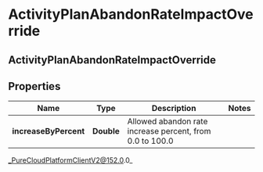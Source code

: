 # ActivityPlanAbandonRateImpactOverride

## ActivityPlanAbandonRateImpactOverride

## Properties

|Name | Type | Description | Notes|
|------------ | ------------- | ------------- | -------------|
| **increaseByPercent** | **Double** | Allowed abandon rate increase percent, from 0.0 to 100.0 | |



_PureCloudPlatformClientV2@152.0.0_
